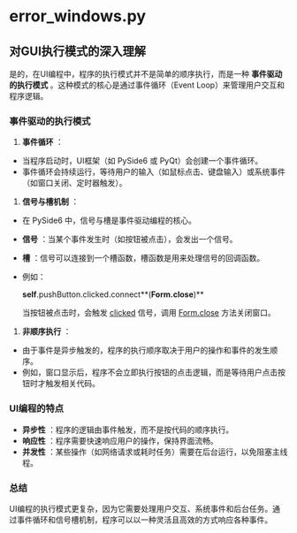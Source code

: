 
# error_windows.py

## 对GUI执行模式的深入理解

是的，在UI编程中，程序的执行模式并不是简单的顺序执行，而是一种 **事件驱动的执行模式** 。这种模式的核心是通过事件循环（Event Loop）来管理用户交互和程序逻辑。

### 事件驱动的执行模式

1. **事件循环** ：

* 当程序启动时，UI框架（如 PySide6 或 PyQt）会创建一个事件循环。
* 事件循环会持续运行，等待用户的输入（如鼠标点击、键盘输入）或系统事件（如窗口关闭、定时器触发）。

1. **信号与槽机制** ：

* 在 PySide6 中，信号与槽是事件驱动编程的核心。
* **信号** ：当某个事件发生时（如按钮被点击），会发出一个信号。
* **槽** ：信号可以连接到一个槽函数，槽函数是用来处理信号的回调函数。
* 例如：

  **self**.pushButton.clicked.connect**(**Form.close**)**

  当按钮被点击时，会触发 [clicked](vscode-file://vscode-app/e:/Microsoft%20VS%20Code/resources/app/out/vs/code/electron-sandbox/workbench/workbench.html) 信号，调用 [Form.close](vscode-file://vscode-app/e:/Microsoft%20VS%20Code/resources/app/out/vs/code/electron-sandbox/workbench/workbench.html) 方法关闭窗口。

1. **非顺序执行** ：

* 由于事件是异步触发的，程序的执行顺序取决于用户的操作和事件的发生顺序。
* 例如，窗口显示后，程序不会立即执行按钮的点击逻辑，而是等待用户点击按钮时才触发相关代码。

### UI编程的特点

* **异步性** ：程序的逻辑由事件触发，而不是按代码的顺序执行。
* **响应性** ：程序需要快速响应用户的操作，保持界面流畅。
* **并发性** ：某些操作（如网络请求或耗时任务）需要在后台运行，以免阻塞主线程。

### 总结

UI编程的执行模式更复杂，因为它需要处理用户交互、系统事件和后台任务。通过事件循环和信号槽机制，程序可以以一种灵活且高效的方式响应各种事件。
